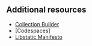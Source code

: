 ## Additional resources 

- [Collection Builder](https://collectionbuilder.github.io/)
- [Codespaces]
- [Libstatic Manifesto](https://lib-static.github.io/about/)